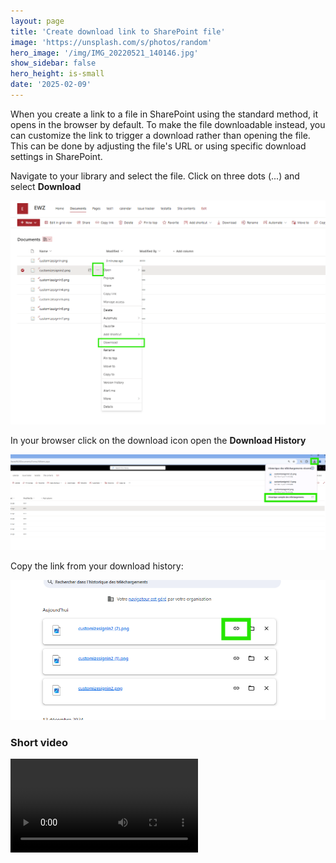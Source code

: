```yaml
---
layout: page
title: 'Create download link to SharePoint file'
image: 'https://unsplash.com/s/photos/random'
hero_image: '/img/IMG_20220521_140146.jpg'
show_sidebar: false
hero_height: is-small
date: '2025-02-09'
---
```



When you create a link to a file in SharePoint using the standard method, it opens in the browser by default. To make the file downloadable instead, you can customize the link to trigger a download rather than opening the file. This can be done by adjusting the file's URL or using specific download settings in SharePoint.



Navigate to your library and select the file. Click on three dots (...) and select **Download**

<img src="/articles/img/downloadable.PNG" width="600" alt="screenshot showing a SharePoint library"><br/>

In your browser click on the download icon open the **Download History**


<img src="/articles/img/downloadable2.PNG" width="600" alt="screenshot showing a SharePoint library"><br/>


Copy the link from your download history:

<img src="/articles/img/downloadable3.PNG" width="600" alt="screenshot showing downloads history"><br/>





### Short video

<video src="/articles/vid/createdownloadablefile.mp4"  controls></video>